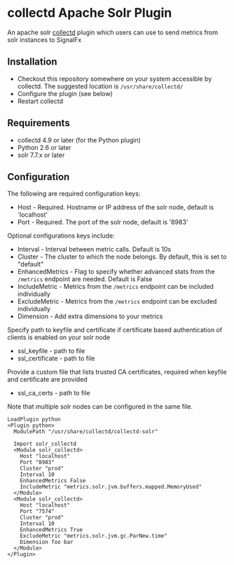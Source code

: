 # collectd Apache Solr Plugin

An apache solr [collectd](http://www.collectd.org/) plugin which users can use to send metrics from solr instances to SignalFx

## Installation

* Checkout this repository somewhere on your system accessible by collectd. The suggested location is `/usr/share/collectd/`
* Configure the plugin (see below)
* Restart collectd

## Requirements

* collectd 4.9 or later (for the Python plugin)
* Python 2.6 or later
* solr 7.7.x or later

## Configuration
The following are required configuration keys:

* Host - Required. Hostname or IP address of the solr node, default is 'localhost'
* Port - Required. The port of the solr node, default is '8983'

Optional configurations keys include:

* Interval - Interval between metric calls. Default is 10s
* Cluster - The cluster to which the node belongs. By default, this is set to "default"
* EnhancedMetrics - Flag to specify whether advanced stats from the `/metrics` endpoint are needed. Default is False
* IncludeMetric - Metrics from the `/metrics` endpoint can be included individually
* ExcludeMetric - Metrics from the `/metrics` endpoint can be excluded individually
* Dimension - Add extra dimensions to your metrics

Specify path to keyfile and certificate if certificate based authentication of clients is enabled on your solr node
* ssl_keyfile - path to file
* ssl_certificate - path to file

Provide a custom file that lists trusted CA certificates, required when keyfile and certificate are provided
* ssl_ca_certs - path to file

Note that multiple solr nodes can be configured in the same file.

```
LoadPlugin python
<Plugin python>
  ModulePath "/usr/share/collectd/collectd-solr"

  Import solr_collectd
  <Module solr_collectd>
    Host "localhost"
    Port "8983"
    Cluster "prod"
    Interval 10
    EnhancedMetrics False
    IncludeMetric "metrics.solr.jvm.buffers.mapped.MemoryUsed"
  </Module>
  <Module solr_collectd>
    Host "localhost"
    Port "7574"
    Cluster "prod"
    Interval 10
    EnhancedMetrics True
    ExcludeMetric "metrics.solr.jvm.gc.ParNew.time"
    Dimension foo bar
  </Module>
</Plugin>
```
